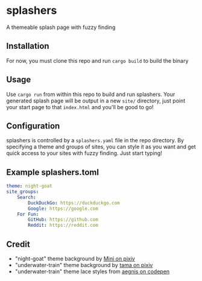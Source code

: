 # splashers

A themeable splash page with fuzzy finding

## Installation

For now, you must clone this repo and run `cargo build` to build the binary

## Usage

Use `cargo run` from within this repo to build and run splashers. Your generated splash page will be output in a new `site/` directory, just point your start page to that `index.html` and you'll be good to go!

## Configuration

splashers is controlled by a `splashers.yaml` file in the repo directory. By specifying a theme and groups of sites, you can style it as you want and get quick access to your sites with fuzzy finding. Just start typing!

## Example splashers.toml

```yaml
theme: night-goat
site_groups:
    Search:
        DuckDuckGo: https://duckduckgo.com
        Google: https://google.com
    For Fun:
        GitHub: https://github.com
        Reddit: https://reddit.com
```

## Credit
- "night-goat" theme background by [Mini on pixiv](https://www.pixiv.net/en/artworks/75632428)
- "underwater-train" theme background by [tama on pixiv](https://www.pixiv.net/en/artworks/63318516)
- "underwater-train" theme lace styles from [aegnis on codepen](https://codepen.io/aegnis/pen/bBpWGR)
